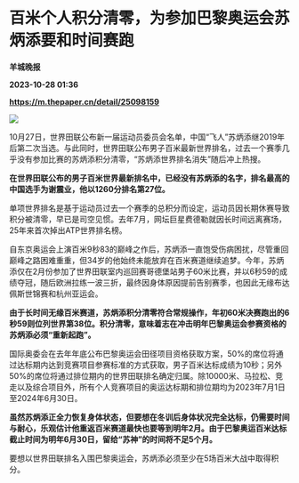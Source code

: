 # 百米个人积分清零，为参加巴黎奥运会苏炳添要和时间赛跑
**羊城晚报**

**2023-10-28 01:36**

**https://m.thepaper.cn/detail/25098159**

![](https://imagecloud.thepaper.cn/thepaper/image/276/27/152.jpg)

10月27日，世界田联公布新一届运动员委员会名单，中国“飞人”苏炳添继2019年后第二次当选。与此同时，世界田联公布男子百米最新世界排名，过去一个赛季几乎没有参加比赛的苏炳添积分清零，“苏炳添世界排名消失”随后冲上热搜。

**在世界田联公布的男子百米世界最新排名中，已经没有苏炳添的名字，排名最高的中国选手为谢震业，他以1260分排名第27位。**

单项世界排名是基于运动员过去一个赛季的总积分而设定，运动员因长期休赛导致积分被清零，早已是司空见惯。去年7月，网坛巨星费德勒就因长时间远离赛场，25年来首次掉出ATP世界排名榜。

自东京奥运会上演百米9秒83的巅峰之作后，苏炳添一直饱受伤病困扰，尽管重回巅峰之路困难重重，但34岁的他始终未能放弃在百米赛道继续追梦。今年，苏炳添仅在2月份参加了世界田联室内巡回赛哥德堡站男子60米比赛，并以6秒59的成绩夺冠，随后欧洲拉练一波三折，最终因身体原因提前告别赛季，也因此无缘布达佩斯世锦赛和杭州亚运会。

**由于长时间无缘百米赛道，苏炳添积分清零符合常规操作，年初60米决赛跑出的6秒59则位列世界第38位。积分清零，意味着志在冲击明年巴黎奥运会参赛资格的苏炳添必须“重新起跑”。**

国际奥委会在去年年底公布巴黎奥运会田径项目资格获取方案，50%的席位将通过达标期内达到竞赛项目参赛标准的方式获取，男子百米达标成绩为10秒；另外50%的席位将通过排位期内的世界田联排名确定归属。除10000米、马拉松、竞走以及综合项目外，所有个人竞赛项目的奥运达标期和排位期均为2023年7月1日至2024年6月30日。

**虽然苏炳添正全力恢复身体状态，但要想在冬训后身体状况完全达标，仍需要时间与耐心，乐观估计他重返百米赛道最快也要等到明年2月。由于巴黎奥运百米达标截止时间为明年6月30日，留给“苏神”的时间将不足5个月。**

要想以世界田联排名入围巴黎奥运会，苏炳添必须至少在5场百米大战中取得积分。